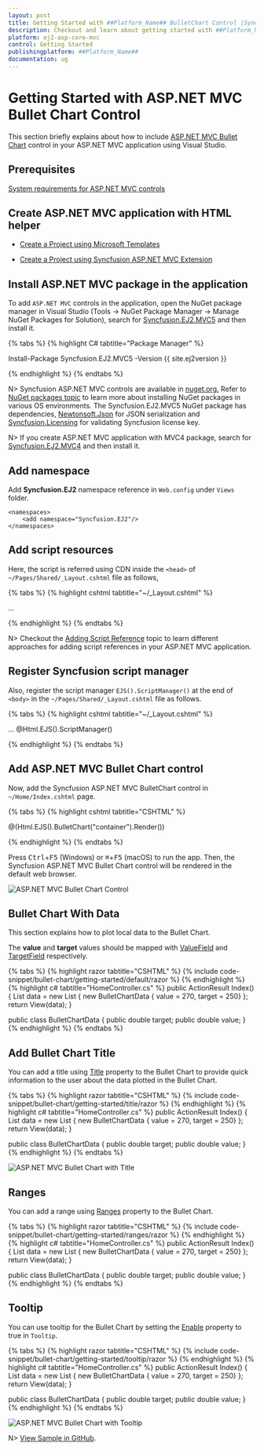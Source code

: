 ```yaml
---
layout: post
title: Getting Started with ##Platform_Name## BulletChart Control |Syncfusion
description: Checkout and learn about getting started with ##Platform_Name## BulletChart control of Syncfusion Essential JS 2 and more details.
platform: ej2-asp-core-mvc
control: Getting Started
publishingplatform: ##Platform_Name##
documentation: ug
---
```



# Getting Started with ASP.NET MVC Bullet Chart Control

This section briefly explains about how to include [ASP.NET MVC Bullet Chart](https://www.syncfusion.com/aspnet-mvc-ui-controls/bullet-chart) control in your ASP.NET MVC application using Visual Studio.

## Prerequisites

[System requirements for ASP.NET MVC controls](https://ej2.syncfusion.com/aspnetmvc/documentation/system-requirements)

## Create ASP.NET MVC application with HTML helper

* [Create a Project using Microsoft Templates](https://learn.microsoft.com/en-us/aspnet/mvc/overview/getting-started/introduction/getting-started#create-your-first-app)

* [Create a Project using Syncfusion ASP.NET MVC Extension](https://ej2.syncfusion.com/aspnetmvc/documentation/getting-started/project-template)

## Install ASP.NET MVC package in the application

To add `ASP.NET MVC` controls in the application, open the NuGet package manager in Visual Studio (Tools → NuGet Package Manager → Manage NuGet Packages for Solution), search for [Syncfusion.EJ2.MVC5](https://www.nuget.org/packages/Syncfusion.EJ2.MVC5) and then install it.

{% tabs %}
{% highlight C# tabtitle="Package Manager" %}

Install-Package Syncfusion.EJ2.MVC5 -Version {{ site.ej2version }}

{% endhighlight %}
{% endtabs %}

N> Syncfusion ASP.NET MVC controls are available in [nuget.org.](https://www.nuget.org/packages?q=syncfusion.EJ2) Refer to [NuGet packages topic](https://ej2.syncfusion.com/aspnetmvc/documentation/nuget-packages) to learn more about installing NuGet packages in various OS environments. The Syncfusion.EJ2.MVC5 NuGet package has dependencies, [Newtonsoft.Json](https://www.nuget.org/packages/Newtonsoft.Json/) for JSON serialization and [Syncfusion.Licensing](https://www.nuget.org/packages/Syncfusion.Licensing/) for validating Syncfusion license key.

N> If you create ASP.NET MVC application with MVC4 package, search for [Syncfusion.EJ2.MVC4](https://www.nuget.org/packages/Syncfusion.EJ2.MVC4) and then install it.

## Add namespace

Add **Syncfusion.EJ2** namespace reference in `Web.config` under `Views` folder.

```
<namespaces>
    <add namespace="Syncfusion.EJ2"/>
</namespaces>
```

## Add script resources

Here, the script is referred using CDN inside the `<head>` of `~/Pages/Shared/_Layout.cshtml` file as follows,

{% tabs %}
{% highlight cshtml tabtitle="~/_Layout.cshtml" %}

<head>
    ...
    <!-- Syncfusion ASP.NET MVC controls scripts -->
    <script src="https://cdn.syncfusion.com/ej2/{{ site.ej2version }}/dist/ej2.min.js"></script>
</head>

{% endhighlight %}
{% endtabs %}

N> Checkout the [Adding Script Reference](https://ej2.syncfusion.com/aspnetmvc/documentation/common/adding-script-references) topic to learn different approaches for adding script references in your ASP.NET MVC application.

## Register Syncfusion script manager

Also, register the script manager `EJS().ScriptManager()` at the end of `<body>` in the `~/Pages/Shared/_Layout.cshtml` file as follows.

{% tabs %}
{% highlight cshtml tabtitle="~/_Layout.cshtml" %}

<body>
...
    <!-- Syncfusion ASP.NET MVC Script Manager -->
    @Html.EJS().ScriptManager()
</body>

{% endhighlight %}
{% endtabs %}


## Add ASP.NET MVC Bullet Chart control

Now, add the Syncfusion ASP.NET MVC BulletChart control in `~/Home/Index.cshtml` page.

{% tabs %}
{% highlight cshtml tabtitle="CSHTML" %}

@(Html.EJS().BulletChart("container").Render())

{% endhighlight %}
{% endtabs %}

Press <kbd>Ctrl</kbd>+<kbd>F5</kbd> (Windows) or <kbd>⌘</kbd>+<kbd>F5</kbd> (macOS) to run the app. Then, the Syncfusion ASP.NET MVC Bullet Chart control will be rendered in the default web browser.

![ASP.NET MVC Bullet Chart Control](images/bullet-chart-control.png)

## Bullet Chart With Data

This section explains how to plot local data to the Bullet Chart.

The **value** and **target** values should be mapped with [ValueField](https://help.syncfusion.com/cr/aspnetmvc-js2/Syncfusion.EJ2.Charts.BulletChart.html#Syncfusion_EJ2_Charts_BulletChart_ValueField) and [TargetField](https://help.syncfusion.com/cr/aspnetmvc-js2/Syncfusion.EJ2.Charts.BulletChart.html#Syncfusion_EJ2_Charts_BulletChart_TargetField) respectively.

{% tabs %}
{% highlight razor tabtitle="CSHTML" %}
{% include code-snippet/bullet-chart/getting-started/default/razor %}
{% endhighlight %}
{% highlight c# tabtitle="HomeController.cs" %}
public ActionResult Index()
{
    List<BulletChartData> data = new List<BulletChartData>
    {
        new BulletChartData { value = 270, target = 250}
    };
    return View(data);
}

public class BulletChartData
{
    public double target;
    public double value;
}
{% endhighlight %}
{% endtabs %}

## Add Bullet Chart Title

You can add a title using [Title](https://help.syncfusion.com/cr/aspnetmvc-js2/Syncfusion.EJ2.Charts.BulletChart.html#Syncfusion_EJ2_Charts_BulletChart_Title) property to the Bullet Chart to provide quick information to the user about the data plotted in the Bullet Chart.

{% tabs %}
{% highlight razor tabtitle="CSHTML" %}
{% include code-snippet/bullet-chart/getting-started/title/razor %}
{% endhighlight %}
{% highlight c# tabtitle="HomeController.cs" %}
public ActionResult Index()
{
    List<BulletChartData> data = new List<BulletChartData>
    {
        new BulletChartData { value = 270, target = 250}
    };
    return View(data);
}

public class BulletChartData
{
    public double target;
    public double value;
}
{% endhighlight %}
{% endtabs %}

![ASP.NET MVC Bullet Chart with Title](images/bullet-chart-with-title.png)

## Ranges

You can add a range using [Ranges](https://help.syncfusion.com/cr/aspnetmvc-js2/Syncfusion.EJ2.Charts.BulletChart.html#Syncfusion_EJ2_Charts_BulletChart_Ranges) property to the Bullet Chart.

{% tabs %}
{% highlight razor tabtitle="CSHTML" %}
{% include code-snippet/bullet-chart/getting-started/ranges/razor %}
{% endhighlight %}
{% highlight c# tabtitle="HomeController.cs" %}
public ActionResult Index()
{
    List<BulletChartData> data = new List<BulletChartData>
    {
        new BulletChartData { value = 270, target = 250}
    };
    return View(data);
}

public class BulletChartData
{
    public double target;
    public double value;
}
{% endhighlight %}
{% endtabs %}

## Tooltip

You can use tooltip for the Bullet Chart by setting the [Enable](https://help.syncfusion.com/cr/aspnetmvc-js2/Syncfusion.EJ2.Charts.BulletChartBulletDataLabel.html#Syncfusion_EJ2_Charts_BulletChartBulletDataLabel_Enable) property to true in `Tooltip`.

{% tabs %}
{% highlight razor tabtitle="CSHTML" %}
{% include code-snippet/bullet-chart/getting-started/tooltip/razor %}
{% endhighlight %}
{% highlight c# tabtitle="HomeController.cs" %}
public ActionResult Index()
{
    List<BulletChartData> data = new List<BulletChartData>
    {
        new BulletChartData { value = 270, target = 250}
    };
    return View(data);
}

public class BulletChartData
{
    public double target;
    public double value;
}
{% endhighlight %}
{% endtabs %}

![ASP.NET MVC Bullet Chart with Tooltip](images/bullet-chart-with-tooltip.png)

N> [View Sample in GitHub](https://github.com/SyncfusionExamples/ASP-NET-MVC-Getting-Started-Examples/tree/main/BulletChart/ASP.NET%20MVC%20Razor%20Examples).